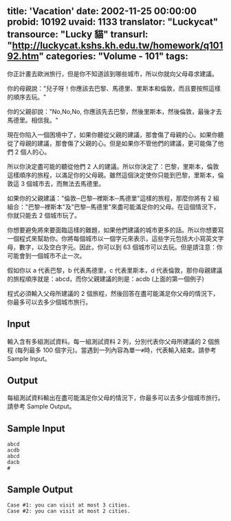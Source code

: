 title: 'Vacation'
date: 2002-11-25 00:00:00
probid: 10192
uvaid: 1133
translator: "Luckycat"
transource: "Lucky 貓"
transurl: "http://luckycat.kshs.kh.edu.tw/homework/q10192.htm"
categories: "Volume - 101"
tags:
---

你正計畫去歐洲旅行，但是你不知道該到哪些城市，所以你就向父母尋求建議。

你的母親說："兒子呀！你應該去巴黎、馬德里、里斯本和倫敦，而且要按照這樣的順序去玩。"

你的父親卻說："No,No,No, 你應該先去巴黎，然後里斯本，然後倫敦，最後才去馬德里。相信我。"

現在你陷入一個困境中了，如果你聽從父親的建議，那會傷了母親的心。如果你聽從了母親的建議，那會傷了父親的心。但是如果你不管他們的建議，更可能傷了他們 2 個人的心。

所以你決定盡可能的聽從他們 2 人的建議。所以你決定了：巴黎，里斯本，倫敦這樣順序的旅程，以滿足你的父母親。雖然這個決定使你只能到巴黎，里斯本，倫敦這 3 個城市去，而無法去馬德里。

如果你的父親建議："倫敦─巴黎─裡斯本─馬德里"這樣的旅程，那麼你將有 2 組組合："巴黎─裡斯本"及"巴黎─馬德里"來盡可能滿足你的父母。在這個情況下，你就只能去 2 個城市玩了。

你想要避免將來要面臨這樣的難題，如果他們建議的城市更多的話。所以你想要寫一個程式來幫助你。你將每個城市以一個字元來表示，這些字元包括大小寫英文字母，數字，以及空白字元。因此，你可以到 63 個城市可以去玩。但是請注意：你可能會到一個城市不止一次。

假如你以 a 代表巴黎，b 代表馬德里，c 代表里斯本，d 代表倫敦，那你母親建議的旅程順序就是：abcd，而你父親建議的則是：acdb (上面的第一個例子)

程式必須輸入父母所建議的 2 個旅程，然後回答在盡可能滿足你父母的情況下，你最多可以去多少個城市旅行。

## Input ##

輸入含有多組測試資料。每一組測試資料 2 列，分別代表你父母所建議的 2 個旅程 (每列最多 100 個字元)。當遇到一列內容為單一`#`時，代表輸入結束。請參考 Sample Input。

## Output ##

每組測試資料輸出在盡可能滿足你父母的情況下，你最多可以去多少個城市旅行。請參考 Sample Output。

## Sample Input ##

	abcd
	acdb
	abcd
	dacb
	#

## Sample Output ##

	Case #1: you can visit at most 3 cities.
	Case #2: you can visit at most 2 cities.